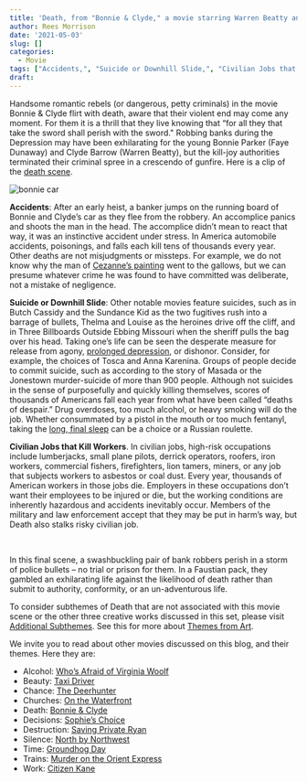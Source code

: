 ```yaml
---
title: 'Death, from "Bonnie & Clyde," a movie starring Warren Beatty and Faye Dunaway '
author: Rees Morrison
date: '2021-05-03'
slug: []
categories:
  - Movie
tags: ["Accidents,", "Suicide or Downhill Slide,", "Civilian Jobs that Kill Workers", ]
draft: 
---
```


Handsome romantic rebels (or dangerous, petty criminals) in the movie Bonnie & Clyde flirt with death, aware that their violent end may come any moment.  For them it is a thrill that they live knowing that “for all they that take the sword shall perish with the sword."  Robbing banks during the Depression may have been exhilarating for the young Bonnie Parker (Faye Dunaway) and Clyde Barrow (Warren Beatty), but the kill-joy authorities terminated their criminal spree in a crescendo of gunfire.  Here is a clip of the [death scene](https://www.youtube.com/watch?v=6OOwtI1eHTA).

<!--more-->

![bonnie car](/media/DeathBonnie.jpg)

**Accidents**:   After an early heist, a banker jumps on the running board of Bonnie and Clyde’s car as they flee from the robbery.  An accomplice panics and shoots the man in the head.  The accomplice didn’t mean to react that way, it was an instinctive accident under stress.  In America automobile accidents, poisonings, and falls each kill tens of thousands every year.  Other deaths are not misjudgments or missteps.  For example, we do not know why the man of [Cezanne’s painting](https://themesfromart.com/post/2021-05-03-death-from-house-of-the-hanged-man-a-painting-by-paul-cezanne/deathhanged/) went to the gallows, but we can presume whatever crime he was found to have committed was deliberate, not a mistake of negligence.  

**Suicide or Downhill Slide**:   Other notable movies feature suicides, such as in Butch Cassidy and the Sundance Kid as the two fugitives rush into a barrage of bullets, Thelma and Louise as the heroines drive off the cliff, and in Three Billboards Outside Ebbing Missouri when the sheriff pulls the bag over his head.  Taking one’s life can be seen the desperate measure for release from agony, [prolonged depression](https://themesfromart.com/post/2021-05-03-death-from-honey-sung-by-bobby-goldsboro/deathhoney/), or dishonor.  Consider, for example, the choices of Tosca and Anna Karenina.  Groups of people decide to commit suicide, such as according to the story of Masada or the Jonestown murder-suicide of more than 900 people.  Although not suicides in the sense of purposefully and quickly killing themselves, scores of thousands of Americans fall each year from what have been called “deaths of despair.”   Drug overdoses, too much alcohol, or heavy smoking will do the job.  Whether consummated by a pistol in the mouth or too much fentanyl, taking the [long, final sleep](https://themesfromart.com/post/2021-05-03-death-from-death-be-not-proud-a-poem-by-john-donne/deathdonne/) can be a choice or a Russian roulette.

**Civilian Jobs that Kill Workers**.  In civilian jobs, high-risk occupations include lumberjacks, small plane pilots, derrick operators, roofers, iron workers, commercial fishers, firefighters, lion tamers, miners, or any job that subjects workers to asbestos or coal dust.  Every year, thousands of American workers in those jobs die.  Employers in these occupations don’t want their employees to be injured or die, but the working conditions are inherently hazardous and accidents inevitably occur.  Members of the military and law enforcement accept that they may be put in harm’s way, but Death also stalks risky civilian job.

&nbsp;

In this final scene, a swashbuckling pair of bank robbers perish in a storm of police bullets – no trial or prison for them.  In a Faustian pack, they gambled an exhilarating life against the likelihood of death rather than submit to authority, conformity, or an un-adventurous life.

To consider subthemes of Death that are not associated with this movie scene or the other three creative works discussed in this set, please visit [Additional Subthemes](https://themesfromart.com/post/2021-05-03-death-additional/deathaddl/).  See this for more about  [Themes from Art](http://bit.ly/3sRXopI).

We invite you to read about other movies discussed on this blog, and their themes.  Here they are: 

* Alcohol: [Who’s Afraid of Virginia Woolf](https://themesfromart.com/post/2021-02-03-alcohol-woolf-nichols/alcoholwoolfnichols/)
* Beauty: [Taxi Driver](https://themesfromart.com/post/2021-04-21-beauty-taxi-driver-a-movie-with-robert-de-niro-and-cybill-shepherd/beautytaxi/)
* Chance: [The Deerhunter](https://themesfromart.com/post/2021-03-14-chancewinner/chancewinner/)
* Churches: [On the Waterfront](https://themesfromart.com/post/2021-05-21-churches-from-on-the-waterfront-a-movie-with-marlon-brando/churcheswaterfront/)
* Death: [Bonnie & Clyde](https://themesfromart.com/post/2021-05-03-death-from-bonnie-clyde-a-movie-starring-warren-beatty-and-faye-dunaway/deathbonnie/)
* Decisions: [Sophie’s Choice](https://themesfromart.com/post/2021-02-08-decisions-sophie-s-choice-with-meryl-streep/decisionssophies/)
* Destruction: [Saving Private Ryan](https://themesfromart.com/post/2021-02-18-destruction-saving-private-ryan-a-movie-by-steven-spielberg/destructionsaving/)
* Silence: [North by Northwest](https://themesfromart.com/post/silencenorthwest/)
* Time: [Groundhog Day](https://themesfromart.com/post/2021-03-08-time-from-groundhog-day-starring-bill-murray/timegroundhog/)
* Trains: [Murder on the Orient Express](https://themesfromart.com/post/2021-05-10-trains-from-murder-on-the-orient-express-a-movie-directed-by-sidney-lumet/trainsorient/)   
* Work: [Citizen Kane](https://themesfromart.com/post/2021-02-26-workkane/workkane/)


